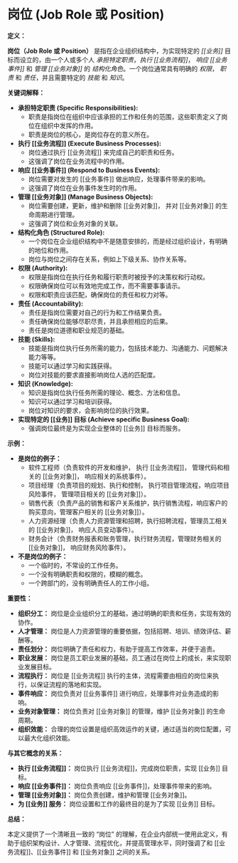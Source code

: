 # 岗位 (Job Role 或 Position)

**定义：**

**岗位（Job Role 或 Position）** 是指在企业组织结构中，为实现特定的 *[[业务]]* 目标而设立的，由一个人或多个人 *承担特定职责*，*执行 [[业务流程]]*， *响应 [[业务事件]]* 和 *管理 [[业务对象]]* 的 *结构化角色*。一个岗位通常具有明确的 *权限*， *职责* 和 *责任*，并且需要特定的 *技能* 和 *知识*。

**关键词解释：**

*   **承担特定职责 (Specific Responsibilities):**
    *   职责是指岗位在组织中应该承担的工作和任务的范围，这些职责定义了岗位在组织中发挥的作用。
    *   职责是岗位的核心，是岗位存在的意义所在。
*  **执行 [[业务流程]] (Execute Business Processes):**
    *  岗位通过执行 [[业务流程]] 来完成自己的职责和任务。
    *   这强调了岗位在业务流程中的作用。
*   **响应 [[业务事件]] (Respond to Business Events):**
    *  岗位需要对发生的 [[业务事件]] 做出响应，处理事件带来的影响。
    *   这强调了岗位在业务事件发生时的作用。
*   **管理 [[业务对象]] (Manage Business Objects):**
    * 岗位需要创建，更新，维护和删除 [[业务对象]]， 并对 [[业务对象]] 的生命周期进行管理。
    *   这强调了岗位和业务对象的关联。
*   **结构化角色 (Structured Role):**
    *   一个岗位在企业组织结构中不是随意安排的，而是经过组织设计，有明确的地位和作用。
    *   岗位与岗位之间存在关系，例如上下级关系、协作关系等。
*   **权限 (Authority):**
    *   权限是指岗位在执行任务和履行职责时被授予的决策权和行动权。
    *   权限确保岗位可以有效地完成工作，而不需要事事请示。
    *   权限和职责应该匹配，确保岗位的责任和权力对等。
*   **责任 (Accountability):**
    *   责任是指岗位需要对自己的行为和工作结果负责。
    *   责任确保岗位能够尽职尽责，并且承担相应的后果。
    *   责任是岗位道德和职业规范的基础。
*   **技能 (Skills):**
    *   技能是指岗位执行任务所需的能力，包括技术能力、沟通能力、问题解决能力等等。
    *   技能可以通过学习和实践获得。
    *   岗位对技能的要求直接影响岗位人选的匹配度。
*   **知识 (Knowledge):**
    *   知识是指岗位执行任务所需的理论、概念、方法和信息。
    *   知识可以通过学习和培训获得。
    *   岗位对知识的要求，会影响岗位的执行效果。
* **实现特定的 [[业务]] 目标 (Achieve specific Business Goal):**
    * 强调岗位最终是为实现企业整体的 [[业务]] 目标而服务。

**示例：**

*   **是岗位的例子：**
    *   软件工程师（负责软件的开发和维护， 执行 [[业务流程]]， 管理代码和相关的 [[业务对象]]， 响应相关的系统事件）。
    *   项目经理（负责项目的规划、执行和控制， 执行项目管理流程，响应项目风险事件， 管理项目相关的 [[业务对象]]）。
    *   销售代表（负责产品的销售和客户关系维护，执行销售流程，响应客户的购买意向，管理客户相关的 [[业务对象]]）。
    *   人力资源经理（负责人力资源管理和招聘，执行招聘流程，管理员工相关的 [[业务对象]]， 响应人员变动事件）。
    *   财务会计（负责财务报表和账务管理，执行财务流程，管理财务相关的 [[业务对象]]， 响应财务风险事件）。
*   **不是岗位的例子：**
    *   一个临时的，不常设的工作任务。
    *   一个没有明确职责和权限的，模糊的概念。
    *   一个跨部门的，没有明确责任人的工作小组。

**重要性：**

*   **组织分工：** 岗位是企业组织分工的基础，通过明确的职责和任务，实现有效的协作。
*   **人才管理：** 岗位是人力资源管理的重要依据，包括招聘、培训、绩效评估、薪酬等。
*   **责任划分：** 岗位明确了责任和权力，有助于提高工作效率，并便于追责。
*   **职业发展：** 岗位是员工职业发展的基础，员工通过在岗位上的成长，来实现职业发展目标。
*   **流程执行：** 岗位是 [[业务流程]] 执行的主体，流程需要由相应的岗位来执行，以保证流程的落地和实现。
*    **事件响应：** 岗位负责对 [[业务事件]] 进行响应，处理事件对业务造成的影响。
*   **业务对象管理：** 岗位负责对 [[业务对象]] 的管理，维护 [[业务对象]] 的生命周期。
*   **组织效能：** 合理的岗位设置是组织高效运作的关键，通过适当的岗位配置，可以最大化组织效能。

**与其它概念的关系：**

*  **执行 [[业务流程]]：** 岗位执行 [[业务流程]]，完成岗位职责，实现 [[业务]] 目标。
*   **响应 [[业务事件]]：** 岗位负责响应 [[业务事件]]，处理事件带来的影响。
*    **管理 [[业务对象]]：** 岗位负责创建，维护和管理 [[业务对象]]。
*   **为 [[业务]] 服务：** 岗位设置和工作的最终目的是为了实现 [[业务]] 目标。


**总结：**

本定义提供了一个清晰且一致的 “岗位” 的理解，在企业内部统一使用此定义，有助于组织架构设计、人才管理、流程优化，并提高管理水平，同时强调了和 [[业务流程]]、[[业务事件]] 和 [[业务对象]] 之间的关系。